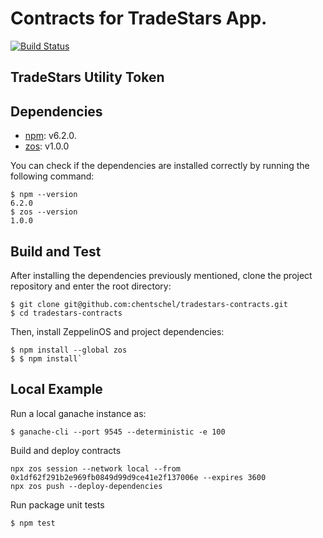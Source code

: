 # Contracts for TradeStars App.
[![Build Status](https://travis-ci.com/chentschel/tradestars-contracts.svg?branch=master)](https://travis-ci.com/chentschel/tradestars-contracts)

## TradeStars Utility Token

## Dependencies
- [npm](https://www.npmjs.com/): v6.2.0.
- [zos](https://www.npmjs.com/package/zos): v1.0.0

You can check if the dependencies are installed correctly by running the following command:

```
$ npm --version
6.2.0
$ zos --version
1.0.0
```

## Build and Test
After installing the dependencies previously mentioned, clone the project repository and enter the root directory:

```
$ git clone git@github.com:chentschel/tradestars-contracts.git
$ cd tradestars-contracts
```

Then, install ZeppelinOS and project dependencies:

```
$ npm install --global zos
$ $ npm install`
```

## Local Example

Run a local ganache instance as:

`$ ganache-cli --port 9545 --deterministic -e 100`

Build and deploy contracts

```
npx zos session --network local --from 0x1df62f291b2e969fb0849d99d9ce41e2f137006e --expires 3600
npx zos push --deploy-dependencies
```

Run package unit tests

`$ npm test`
